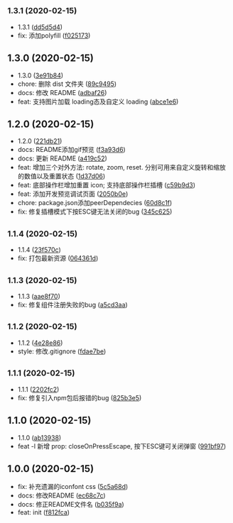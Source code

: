 ## <small>1.3.1 (2020-02-15)</small>

*  1.3.1 ([dd5d5d4](https://github.com/AnaniZhu/vue-img-viewer/commit/dd5d5d4))
* fix: 添加polyfill ([f025173](https://github.com/AnaniZhu/vue-img-viewer/commit/f025173))



## 1.3.0 (2020-02-15)

* 1.3.0 ([3e91b84](https://github.com/AnaniZhu/vue-img-viewer/commit/3e91b84))
* chore: 删除 dist 文件夹 ([89c9495](https://github.com/AnaniZhu/vue-img-viewer/commit/89c9495))
* docs: 修改 README ([adbaf26](https://github.com/AnaniZhu/vue-img-viewer/commit/adbaf26))
* feat: 支持图片加载 loading态及自定义 loading ([abce1e6](https://github.com/AnaniZhu/vue-img-viewer/commit/abce1e6))



## 1.2.0 (2020-02-15)

* 1.2.0 ([221db21](https://github.com/AnaniZhu/vue-img-viewer/commit/221db21))
* docs: README添加gif预览 ([f3a93d6](https://github.com/AnaniZhu/vue-img-viewer/commit/f3a93d6))
* docs: 更新 README ([a419c52](https://github.com/AnaniZhu/vue-img-viewer/commit/a419c52))
* feat: 增加三个对外方法: rotate, zoom, reset. 分别可用来自定义旋转和缩放的数值以及重置状态 ([1d37d06](https://github.com/AnaniZhu/vue-img-viewer/commit/1d37d06))
* feat: 底部操作栏增加重置 icon; 支持底部操作栏插槽 ([c59b9d3](https://github.com/AnaniZhu/vue-img-viewer/commit/c59b9d3))
* feat: 添加开发预览调试页面 ([2050b0e](https://github.com/AnaniZhu/vue-img-viewer/commit/2050b0e))
* chore: package.json添加peerDependecies ([60d8c1f](https://github.com/AnaniZhu/vue-img-viewer/commit/60d8c1f))
* fix: 修复插槽模式下按ESC键无法关闭的bug ([345c625](https://github.com/AnaniZhu/vue-img-viewer/commit/345c625))



## <small>1.1.4 (2020-02-15)</small>

* 1.1.4 ([23f570c](https://github.com/AnaniZhu/vue-img-viewer/commit/23f570c))
* fix: 打包最新资源 ([064361d](https://github.com/AnaniZhu/vue-img-viewer/commit/064361d))



## <small>1.1.3 (2020-02-15)</small>

* 1.1.3 ([aae8f70](https://github.com/AnaniZhu/vue-img-viewer/commit/aae8f70))
* fix: 修复组件注册失败的bug ([a5cd3aa](https://github.com/AnaniZhu/vue-img-viewer/commit/a5cd3aa))



## <small>1.1.2 (2020-02-15)</small>

* 1.1.2 ([4e28e86](https://github.com/AnaniZhu/vue-img-viewer/commit/4e28e86))
* style: 修改.gitignore ([fdae7be](https://github.com/AnaniZhu/vue-img-viewer/commit/fdae7be))



## <small>1.1.1 (2020-02-15)</small>

* 1.1.1 ([2202fc2](https://github.com/AnaniZhu/vue-img-viewer/commit/2202fc2))
* fix: 修复引入npm包后报错的bug ([825b3e5](https://github.com/AnaniZhu/vue-img-viewer/commit/825b3e5))



## 1.1.0 (2020-02-15)

* 1.1.0 ([ab13938](https://github.com/AnaniZhu/vue-img-viewer/commit/ab13938))
* feat -l 新增 prop: closeOnPressEscape, 按下ESC键可关闭弹窗 ([991bf97](https://github.com/AnaniZhu/vue-img-viewer/commit/991bf97))



## 1.0.0 (2020-02-15)

* fix: 补充遗漏的iconfont css ([5c5a68d](https://github.com/AnaniZhu/vue-img-viewer/commit/5c5a68d))
* docs: 修改README ([ec68c7c](https://github.com/AnaniZhu/vue-img-viewer/commit/ec68c7c))
* docs: 修正README文件名 ([b035f9a](https://github.com/AnaniZhu/vue-img-viewer/commit/b035f9a))
* feat: init ([f812fca](https://github.com/AnaniZhu/vue-img-viewer/commit/f812fca))




